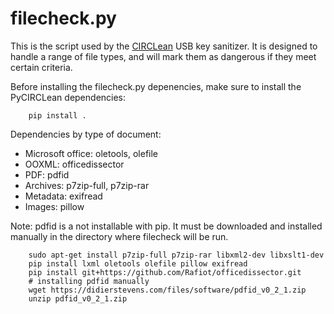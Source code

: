 filecheck.py
============

This is the script used by the [CIRCLean](https://github.com/CIRCL/Circlean)
USB key sanitizer. It is designed to handle a range of file types, and will
mark them as dangerous if they meet certain criteria.

Before installing the filecheck.py depenencies, make sure to install the PyCIRCLean
dependencies:

```
    pip install .
```

Dependencies by type of document:
* Microsoft office: oletools, olefile
* OOXML: officedissector
* PDF: pdfid
* Archives: p7zip-full, p7zip-rar
* Metadata: exifread
* Images: pillow

Note: pdfid is a not installable with pip. It must be downloaded and installed
manually in the directory where filecheck will be run.

```
    sudo apt-get install p7zip-full p7zip-rar libxml2-dev libxslt1-dev
    pip install lxml oletools olefile pillow exifread
    pip install git+https://github.com/Rafiot/officedissector.git
    # installing pdfid manually
    wget https://didierstevens.com/files/software/pdfid_v0_2_1.zip
    unzip pdfid_v0_2_1.zip
```
